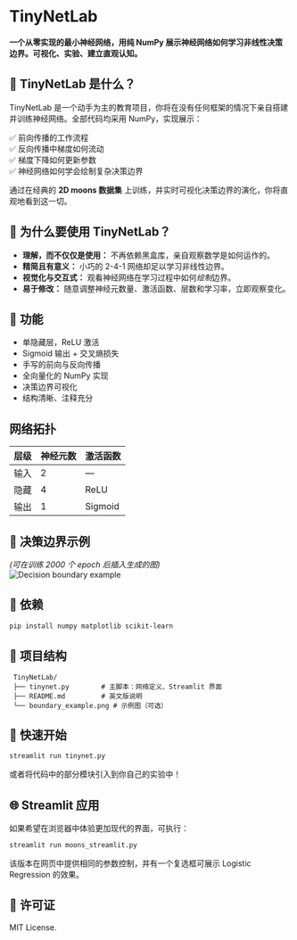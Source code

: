 # TinyNetLab

**一个从零实现的最小神经网络，用纯 NumPy 展示神经网络如何学习非线性决策边界。可视化、实验、建立直观认知。**

## 🌟 TinyNetLab 是什么？

TinyNetLab 是一个动手为主的教育项目，你将在没有任何框架的情况下亲自搭建并训练神经网络。全部代码均采用 NumPy，实现展示：

✅ 前向传播的工作流程  
✅ 反向传播中梯度如何流动  
✅ 梯度下降如何更新参数  
✅ 神经网络如何学会绘制复杂决策边界

通过在经典的 **2D moons 数据集** 上训练，并实时可视化决策边界的演化，你将直观地看到这一切。

## 🧠 为什么要使用 TinyNetLab？

- **理解，而不仅仅是使用：** 不再依赖黑盒库，亲自观察数学是如何运作的。
- **精简且有意义：** 小巧的 2-4-1 网络却足以学习非线性边界。
- **视觉化与交互式：** 观看神经网络在学习过程中如何*绘制*边界。
- **易于修改：** 随意调整神经元数量、激活函数、层数和学习率，立即观察变化。

## 🚀 功能

- 单隐藏层，ReLU 激活
- Sigmoid 输出 + 交叉熵损失
- 手写的前向与反向传播
- 全向量化的 NumPy 实现
- 决策边界可视化
- 结构清晰、注释充分

## 网络拓扑

| 层级 | 神经元数 | 激活函数 |
| --- | --- | --- |
| 输入 | 2 | — |
| 隐藏 | 4 | ReLU |
| 输出 | 1 | Sigmoid |

## 🎨 决策边界示例

_(可在训练 2000 个 epoch 后插入生成的图)_  
![Decision boundary example](../boundary_example.png)

## 🔧 依赖

```bash
pip install numpy matplotlib scikit-learn
```

## 📂 项目结构

```
 TinyNetLab/
 ├── tinynet.py        # 主脚本：网络定义、Streamlit 界面
 ├── README.md         # 英文版说明
 └── boundary_example.png # 示例图（可选）
```

## 🌱 快速开始

```bash
streamlit run tinynet.py
```

或者将代码中的部分模块引入到你自己的实验中！

## 🌐 Streamlit 应用

如果希望在浏览器中体验更加现代的界面，可执行：

```bash
streamlit run moons_streamlit.py
```

该版本在网页中提供相同的参数控制，并有一个复选框可展示 Logistic Regression 的效果。

## 📌 许可证

MIT License.
